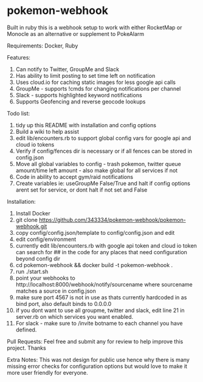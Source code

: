 # pokemon-webhook

Built in ruby this is a webhook setup to work with either RocketMap or Monocle as an alternative or supplement to PokeAlarm

Requirements:  Docker, Ruby

Features: 
  1. Can notify to Twitter, GroupMe and Slack
  2. Has ability to limit posting to set time left on notification
  3. Uses cloud.io for caching static images for less google api calls
  4. GroupMe - supports !cmds for changing notifications per channel
  5. Slack - supports highlighted keyword notifications
  6. Supports Geofencing and reverse geocode lookups
  
  
Todo list:
  
  1. tidy up this README with installation and config options
  2. Build a wiki to help assist
  3. edit lib/encounters.rb to support global config vars for google api and cloud io tokens
  4. Verify if config/fences dir is necessary or if all fences can be stored in config.json
  5. Move all global variables to config - trash pokemon, twitter queue amount/time left amount - also make global for all services if not
  6. Code in ability to accept gym/raid notifications
  7. Create variables ie: useGroupMe False/True and halt if config options arent set for service, or dont halt if not set and False
  
  
Installation: 
  
  1. Install Docker
  2. git clone https://github.com/343334/pokemon-webhook/pokemon-webhook.git
  3. copy config/config.json/template to config/config.json and edit
  4. edit config/environment
  5. currently edit lib/encounters.rb with google api token and cloud io token can search for ## in the code for any places that need configuration beyond config dir
  6. cd pokemon-webhook && docker build -t pokemon-webhook .
  7. run ./start.sh
  8. point your webhooks to http://localhost:8000/webhook/notify/sourcename   where sourcename matches a source in config.json
  9. make sure port 4567 is not in use as thats currently hardcoded in as bind port, also default binds to 0.0.0.0
  10. if you dont want to use all groupme, twitter and slack, edit line 21 in server.rb on which services you want enabled.
  11. For slack - make sure to /invite botname to each channel you have defined.
  
  
Pull Requests:
  Feel free and submit any for review to help improve this project. Thanks
  
  
Extra Notes:
  This was not design for public use hence why there is many missing error checks for configuration options but would love
  to make it more user friendly for everyone.

